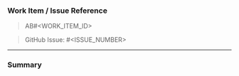### Work Item / Issue Reference  
<!-- 
For mssql-python maintainers: Insert your ADO Work Item ID below (e.g. AB#37452)
For external contributors: Insert GitHub issue link below (e.g. https://github.com/microsoft/mssql-python/issues/123)
-->

<!-- mssql-python maintainers: ADO Work Item -->
> AB#<WORK_ITEM_ID>

<!-- External contributors: GitHub Issue -->
> GitHub Issue: #<ISSUE_NUMBER>

-------------------------------------------------------------------
### Summary   
<!-- Insert your summary of changes below. Minimum 10 characters required. -->  


<!-- 
### PR Title Guide

> For feature requests
FEAT: (short-description)

> For non-feature requests like test case updates, config updates , dependency updates etc
CHORE: (short-description) 

> For Fix requests
FIX: (short-description)

> For doc update requests 
DOC: (short-description)

> For Formatting, indentation, or styling update
STYLE: (short-description)

> For Refactor, without any feature changes
REFACTOR: (short-description)

> For release related changes, without any feature changes
RELEASE: #<RELEASE_VERSION> (short-description) 

### Contribution Guidelines

External contributors:
- Create a GitHub issue first: https://github.com/microsoft/mssql-python/issues/new
- Link the GitHub issue in the "GitHub Issue" section above
- Follow the PR title format and provide a meaningful summary

mssql-python maintainers:
- Create an ADO Work Item following internal processes
- Link the ADO Work Item in the "ADO Work Item" section above  
- Follow the PR title format and provide a meaningful summary
-->